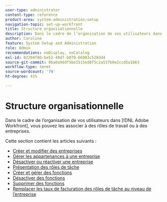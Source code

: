 ```yaml
---
user-type: administrator
content-type: reference
product-area: system-administration;setup
navigation-topic: set-up-workfront
title: Structure organisationnelle
description: Dans le cadre de l’organisation de vos utilisateurs dans  [!DNL Adobe Workfront], vous pouvez les associer à des rôles de travail ou à des entreprises.
author: Caroline
feature: System Setup and Administration
role: Admin
recommendations: noDisplay, noCatalog
exl-id: 82204f86-be52-49df-b070-66003c528dd4
source-git-commit: 86a0a9ddf5be1515ed8f5c2a537b0e2ccd5a1b63
workflow-type: tm+mt
source-wordcount: '79'
ht-degree: 41%

---
```


# Structure organisationnelle

Dans le cadre de l’organisation de vos utilisateurs dans [!DNL Adobe Workfront], vous pouvez les associer à des rôles de travail ou à des entreprises.

Cette section contient les articles suivants :

* [Créer et modifier des entreprises](../../../administration-and-setup/set-up-workfront/organizational-setup/create-and-edit-companies.md)
* [Gérer les appartenances à une entreprise](../../../administration-and-setup/set-up-workfront/organizational-setup/manage-company-memberships.md)
* [Désactiver ou réactiver une entreprise](../../../administration-and-setup/set-up-workfront/organizational-setup/deactivate-a-company.md)
* [Présentation des rôles de tâche](../../../administration-and-setup/set-up-workfront/organizational-setup/job-role-overview.md)
* [Créer et gérer des fonctions](../../../administration-and-setup/set-up-workfront/organizational-setup/create-manage-job-roles.md)
* [Désactiver des fonctions](../../../administration-and-setup/set-up-workfront/organizational-setup/deactivate-job-roles.md)
* [Supprimer des fonctions](../../../administration-and-setup/set-up-workfront/organizational-setup/delete-job-roles.md)
* [Remplacer les taux de facturation des rôles de tâche au niveau de l’entreprise](../../../administration-and-setup/set-up-workfront/organizational-setup/override-job-role-billing-rates-company-level.md)
